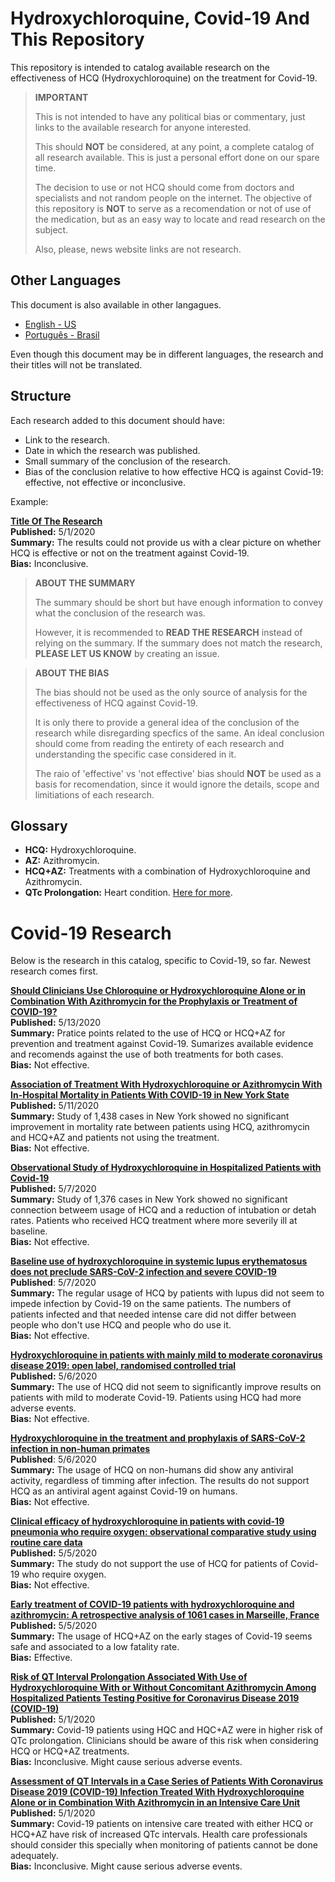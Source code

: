 # Hydroxychloroquine, Covid-19 And This Repository

This repository is intended to catalog available research on the effectiveness of HCQ (Hydroxychloroquine) on the treatment for Covid-19.

> **IMPORTANT**
> 
> This is not intended to have any political bias or commentary, just links to the available research for anyone interested.
> 
> This should **NOT** be considered, at any point, a complete catalog of all research available. This is just a personal effort done on our spare time.
> 
> The decision to use or not HCQ should come from doctors and specialists and not random people on the internet. The objective of this repository is **NOT** to serve as a recomendation or not of use of the medication, but as an easy way to locate and read research on the subject.
> 
> Also, please, news website links are not research.

## Other Languages

This document is also available in other langagues.

- [English - US](README.md)
- [Português - Brasil](README.pt-br.md)

Even though this document may be in different languages, the research and their titles will not be translated.

## Structure

Each research added to this document should have:

- Link to the research.
- Date in which the research was published.
- Small summary of the conclusion of the research.
- Bias of the conclusion relative to how effective HCQ is against Covid-19: effective, not effective or inconclusive.

Example:

**[Title Of The Research](http://someurl.com/the-research)**  
**Published:** 5/1/2020  
**Summary:** The results could not provide us with a clear picture on whether HCQ is effective or not on the treatment against Covid-19.  
**Bias:** Inconclusive.

> **ABOUT THE SUMMARY**
> 
> The summary should be short but have enough information to convey what the conclusion of the research was.
> 
> However, it is recommended to **READ THE RESEARCH** instead of relying on the summary. If the summary does not match the research, **PLEASE LET US KNOW** by creating an issue.

> **ABOUT THE BIAS**
> 
> The bias should not be used as the only source of analysis for the effectiveness of HCQ against Covid-19.
> 
> It is only there to provide a general idea of the conclusion of the research while disregarding specfics of the same. An ideal conclusion should come from reading the entirety of each research and understanding the specific case considered in it.
> 
> The raio of 'effective' vs 'not effective' bias should **NOT** be used as a basis for recomendation, since it would ignore the details, scope and limitiations of each research.

## Glossary

- **HCQ:** Hydroxychloroquine.
- **AZ:** Azithromycin.
- **HCQ+AZ:** Treatments with a combination of Hydroxychloroquine and Azithromycin.
- **QTc Prolongation:** Heart condition. [Here for more](https://www.mayoclinic.org/diseases-conditions/long-qt-syndrome/symptoms-causes/syc-20352518).

# Covid-19 Research

Below is the research in this catalog, specific to Covid-19, so far. Newest research comes first.

**[Should Clinicians Use Chloroquine or Hydroxychloroquine Alone or in Combination With Azithromycin for the Prophylaxis or Treatment of COVID-19?](https://www.acpjournals.org/doi/10.7326/M20-1998)**  
**Published:** 5/13/2020  
**Summary:** Pratice points related to the use of HCQ or HCQ+AZ for prevention and treatment against Covid-19. Sumarizes available evidence and recomends against the use of both treatments for both cases.  
**Bias:** Not effective.  

**[Association of Treatment With Hydroxychloroquine or Azithromycin With In-Hospital Mortality in Patients With COVID-19 in New York State](https://jamanetwork.com/journals/jama/fullarticle/2766117)**  
**Published:** 5/11/2020  
**Summary:** Study of 1,438 cases in New York showed no significant improvement in mortality rate between patients using HCQ, azithromycin and HCQ+AZ and patients not using the treatment.  
**Bias:** Not effective.  

**[Observational Study of Hydroxychloroquine in Hospitalized Patients with Covid-19](https://www.nejm.org/doi/full/10.1056/NEJMoa2012410)**  
**Published:** 5/7/2020  
**Summary:** Study of 1,376 cases in New York showed no significant connection betweem usage of HCQ and a reduction of intubation or detah rates. Patients who received HCQ treatment where more severily ill at baseline.   
**Bias:** Not effective.

**[Baseline use of hydroxychloroquine in systemic lupus erythematosus does not preclude SARS-CoV-2 infection and severe COVID-19](https://ard.bmj.com/content/early/2020/05/07/annrheumdis-2020-217690)**  
**Published**: 5/7/2020  
**Summary:** The regular usage of HCQ by patients with lupus did not seem to impede infection by Covid-19 on the same patients. The numbers of patients infected and that needed intense care did not differ between people who don't use HCQ and people who do use it.  
**Bias:** Not effective.  

**[Hydroxychloroquine in patients with mainly mild to moderate coronavirus disease 2019: open label, randomised controlled trial](https://www.bmj.com/content/369/bmj.m1849)**  
**Published:** 5/6/2020  
**Summary:** The use of HCQ did not seem to significantly improve results on patients with mild to moderate Covid-19. Patients using HCQ had more adverse events.  
**Bias:** Not effective.  

**[Hydroxychloroquine in the treatment and prophylaxis of SARS-CoV-2 infection in non-human primates](https://www.researchsquare.com/article/rs-27223/v1)**  
**Published**: 5/6/2020  
**Summary:** The usage of HCQ on non-humans did show any antiviral activity, regardless of timming after infection. The results do not support HCQ as an antiviral agent against Covid-19 on humans.  
**Bias:** Not effective.  

**[Clinical efficacy of hydroxychloroquine in patients with covid-19 pneumonia who require oxygen: observational comparative study using routine care data](https://www.bmj.com/content/369/bmj.m1844.abstract)**  
**Published:** 5/5/2020  
**Summary:** The study do not support the use of HCQ for patients of Covid-19 who require oxygen.  
**Bias:** Not effective.  

**[Early treatment of COVID-19 patients with hydroxychloroquine and azithromycin: A retrospective analysis of 1061 cases in Marseille, France](https://www.sciencedirect.com/science/article/pii/S1477893920302179)**  
**Published:** 5/5/2020  
**Summary:** The usage of HCQ+AZ on the early stages of Covid-19 seems safe and associated to a low fatality rate.  
**Bias:** Effective.  

**[Risk of QT Interval Prolongation Associated With Use of Hydroxychloroquine With or Without Concomitant Azithromycin Among Hospitalized Patients Testing Positive for Coronavirus Disease 2019 (COVID-19)](https://jamanetwork.com/journals/jamacardiology/fullarticle/2765631)**  
**Published:** 5/1/2020  
**Summary:** Covid-19 patients using HQC and HQC+AZ were in higher risk of QTc prolongation. Clinicians should be aware of this risk when considering HCQ or HCQ+AZ treatments.  
**Bias:** Inconclusive. Might cause serious adverse events.

**[Assessment of QT Intervals in a Case Series of Patients With Coronavirus Disease 2019 (COVID-19) Infection Treated With Hydroxychloroquine Alone or in Combination With Azithromycin in an Intensive Care Unit](https://jamanetwork.com/journals/jamacardiology/fullarticle/2765633)**  
**Published:** 5/1/2020  
**Summary:** Covid-19 patients on intensive care treated with either HCQ or HCQ+AZ have risk of increased QTc intervals. Health care professionals should consider this specially when monitoring of patients cannot be done adequately.  
**Bias:** Inconclusive. Might cause serious adverse events.  